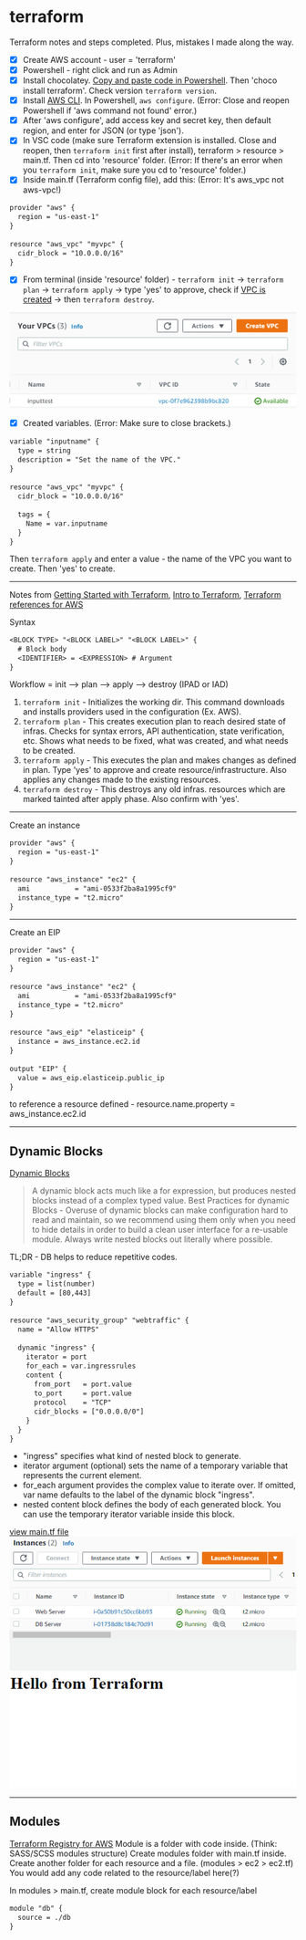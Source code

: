 # terraform
Terraform notes and steps completed. Plus, mistakes I made along the way. 

- [x] Create AWS account - user = 'terraform'
- [x] Powershell - right click and run as Admin
- [x] Install chocolatey. [Copy and paste code in Powershell](https://chocolatey.org/install). Then 'choco install terraform'. Check version `terraform version`.
- [x] Install [AWS CLI](aws.amazon.com/cli). In Powershell, `aws configure`. (Error: Close and reopen Powershell if 'aws command not found' error.)
- [x] After 'aws configure', add access key and secret key, then default region, and enter for JSON (or type 'json').
- [x] In VSC code (make sure Terraform extension is installed. Close and reopen, then `terraform init` first after install), terraform > resource > main.tf. Then cd into 'resource' folder. (Error: If there's an error when you `terraform init`, make sure you cd to 'resource' folder.)
- [x] Inside main.tf (Terraform config file), add this: (Error: It's aws_vpc not aws-vpc!)
```
provider "aws" {
  region = "us-east-1"
}

resource "aws_vpc" "myvpc" {
  cidr_block = "10.0.0.0/16"
}
```
- [x] From terminal (inside 'resource' folder) - `terraform init` -> `terraform plan` ->  `terraform apply` -> type 'yes' to approve, check if [VPC is created](https://console.aws.amazon.com/vpc/home) -> then `terraform destroy`. 

![created vpc in AWS](firstvpc.png)

- [x] Created variables. (Error: Make sure to close brackets.)
```
variable "inputname" {
  type = string
  description = "Set the name of the VPC."
}

resource "aws_vpc" "myvpc" {
  cidr_block = "10.0.0.0/16"

  tags = {
    Name = var.inputname 
  }
}
```
Then `terraform apply` and enter a value - the name of the VPC you want to create. Then 'yes' to create.

---
Notes from [Getting Started with Terraform](https://cloudskills.io/blog/terraform-aws-1), [Intro to Terraform](https://hackernoon.com/hashicorps-terraform-a-introduction-7f2034ae), [Terraform references for AWS](https://registry.terraform.io/providers/hashicorp/aws/latest)

Syntax
```
<BLOCK TYPE> "<BLOCK LABEL>" "<BLOCK LABEL>" {
  # Block body
  <IDENTIFIER> = <EXPRESSION> # Argument
}
```
Workflow = init –> plan –> apply –> destroy (IPAD or IAD)
1. `terraform init` - Initializes the working dir. This command downloads and installs providers used in the configuration (Ex. AWS).
2. `terraform plan` - This creates execution plan to reach desired state of infras. Checks for syntax errors, API authentication, state verification, etc. Shows what needs to be fixed, what was created, and what needs to be created.
3. `terraform apply` -  This executes the plan and makes changes as defined in plan. Type 'yes' to approve and create resource/infrastructure. Also applies any changes made to the existing resources.
4. `terraform destroy` - This destroys any old infras. resources which are marked tainted after apply phase. Also confirm with 'yes'.

---

Create an instance
```
provider "aws" {
  region = "us-east-1"
}

resource "aws_instance" "ec2" {
  ami           = "ami-0533f2ba8a1995cf9"
  instance_type = "t2.micro"
}
```

---

Create an EIP
```
provider "aws" {
  region = "us-east-1"
}

resource "aws_instance" "ec2" {
  ami           = "ami-0533f2ba8a1995cf9"
  instance_type = "t2.micro"
}

resource "aws_eip" "elasticeip" {
  instance = aws_instance.ec2.id
}

output "EIP" {
  value = aws_eip.elasticeip.public_ip
}
```

to reference a resource defined - resource.name.property = aws_instance.ec2.id

---

## Dynamic Blocks

[Dynamic Blocks](https://www.terraform.io/docs/language/expressions/dynamic-blocks.html) 

> A dynamic block acts much like a for expression, but produces nested blocks instead of a complex typed value.
> Best Practices for dynamic Blocks - Overuse of dynamic blocks can make configuration hard to read and maintain, so we recommend using them only when you need to hide details in order to build a clean user interface for a re-usable module. Always write nested blocks out literally where possible.

TL;DR - DB helps to reduce repetitive codes.

```
variable "ingress" {
  type = list(number)
  default = [80,443]
}

resource "aws_security_group" "webtraffic" {
  name = "Allow HTTPS"

  dynamic "ingress" { 
    iterator = port 
    for_each = var.ingressrules 
    content {
      from_port   = port.value
      to_port     = port.value
      protocol    = "TCP"
      cidr_blocks = ["0.0.0.0/0"]
    }
  }
}
```
- "ingress" specifies what kind of nested block to generate.
- iterator argument (optional) sets the name of a temporary variable that represents the current element.
- for_each argument provides the complex value to iterate over. If omitted, var name defaults to the label of the dynamic block "ingress".
- nested content block defines the body of each generated block. You can use the temporary iterator variable inside this block.

[view main.tf file](https://github.com/mguery/terraform/blob/main/main.tf)
![aws instances](instances.png)
![server script from public ip](serverscript.png)

---

## Modules
[Terraform Registry for AWS](https://registry.terraform.io/providers/hashicorp/aws/latest)
Module is a folder with code inside. (Think: SASS/SCSS modules structure) 
Create modules folder with main.tf inside. Create another folder for each resource and a file. (modules > ec2 > ec2.tf) You would add any code related to the resource/label here(?)

In modules > main.tf, create module block for each resource/label 
```
module "db" {
  source = ./db
}
```
